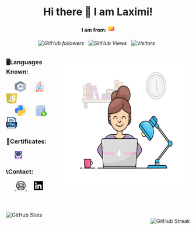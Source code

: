 <div align="center">
  
  # Hi there 👋 I am Laximi!
  #### I am from:  <img src="/icon/bhutan.png"  width="18" height="18">
  
  ###### ![GitHub followers](https://img.shields.io/github/followers/tlaximi6?label=Follow&style=social) &nbsp;  ![GitHub Views](https://komarev.com/ghpvc/?username=tlaximi6) &nbsp; ![Visitors](https://visitor-badge.laobi.icu/badge?page_id=tlaximi6.tlaximi6) &nbsp;
  </div>
   <img src="icon/gif.gif" align="right"width="350" height="350" >
 
    
 <div align="left">
  <h3>🖥️Languages Known:</h3>
      <div>
      &nbsp;&nbsp;&nbsp; &nbsp;&nbsp;<img src="/icon/c.jpg"  width="30" height="30">
      &nbsp;&nbsp;&nbsp;&nbsp;&nbsp;<img src="/icon/java.jpg"  width="30" height="30">
      &nbsp;&nbsp;&nbsp;&nbsp;&nbsp; <img src="/icon/javascript.jpg"  width="30" height="30">
      </div>
      <div>
      &nbsp;&nbsp;&nbsp;&nbsp;&nbsp; <img src="/icon/python.jpg"  width="30" height="30">
      &nbsp;&nbsp;&nbsp;&nbsp;&nbsp; <img src="/icon/sql.jpg"  width="30" height="30">
      &nbsp;&nbsp;&nbsp;&nbsp;&nbsp;<img src="/icon/html.jpg"  width="30" height="30">
         </div>
      
<h3>🏅Certificates:</h3>
  <div>
   &nbsp;&nbsp;&nbsp;&nbsp;&nbsp; <a href="/icon/doc/HTML_  Mimo Certificate!.pdf">
          <img src="/icon/mimo.png"  width="20" height="20"> </a>
    <h3>📞Contact:</h3>
   <div>
       &nbsp;&nbsp;&nbsp; &nbsp;&nbsp;<a href="mailto:tlaximi11@gmail.com">
          <img src="/icon/email.jpg"  width="25" height="25">
        </a> &nbsp; &nbsp;&nbsp;
        <a href="https://www.linkedin.com/feed/">
       <img src="/icon/in.png"  width="25" height="25">
        </a>
      </div>
    <br>
   <h1></h1>
  <img src="https://github-readme-stats.vercel.app/api?username=tlaximi6&theme=radical&show_icons=true"  alt="GitHub Stats" align="left"><br />
<img src="https://streak-stats.demolab.com/?user=tlaximi6&theme=radical" alt="GitHub Streak" align="right">

